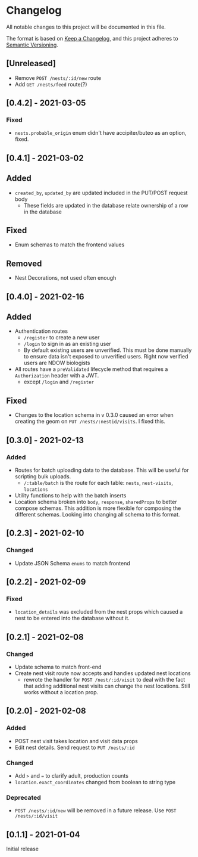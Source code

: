# Changelog

All notable changes to this project will be documented in this file.

The format is based on [Keep a Changelog](https://keepachangelog.com/en/1.0.0/),
and this project adheres to [Semantic Versioning](https://semver.org/spec/v2.0.0.html).

## [Unreleased]

- Remove `POST /nests/:id/new` route
- Add `GET /nests/feed` route(?)

## [0.4.2] - 2021-03-05

### Fixed

- `nests.probable_origin` enum didn't have accipiter/buteo as an option, fixed.

## [0.4.1] - 2021-03-02

## Added

- `created_by`, `updated_by` are updated included in the PUT/POST request body
  - These fields are updated in the database relate ownership of a row in the database

## Fixed

- Enum schemas to match the frontend values

## Removed

- Nest Decorations, not used often enough

## [0.4.0] - 2021-02-16

## Added

- Authentication routes
  - `/register` to create a new user
  - `/login` to sign in as an existing user
  - By default existing users are unverified. This must be done manually to ensure data isn't exposed to unverified users. Right now verified users are NDOW biologists
- All routes have a `preValidated` lifecycle method that requires a `Authorization` header with a JWT.
  - except `/login` and `/register`

## Fixed

- Changes to the location schema in v 0.3.0 caused an error when creating the geom on `PUT /nests/:nestid/visits`. I fixed this.

## [0.3.0] - 2021-02-13

### Added

- Routes for batch uploading data to the database. This will be useful for scripting bulk uploads.
  - `/:table/batch` is the route for each table: `nests`, `nest-visits`, `locations`
- Utility functions to help with the batch inserts
- Location schema broken into `body`, `response`, `sharedProps` to better compose schemas. This addition is more flexible for composing the different schemas. Looking into changing all schema to this format.

## [0.2.3] - 2021-02-10

### Changed

- Update JSON Schema `enums` to match frontend

## [0.2.2] - 2021-02-09

### Fixed

- `location_details` was excluded from the nest props which caused a nest to be entered
  into the database without it.

## [0.2.1] - 2021-02-08

### Changed

- Update schema to match front-end
- Create nest visit route now accepts and handles updated nest locations
  - rewrote the handler for `POST /nest/:id/visit` to deal with the fact that
    adding additional nest visits can change the nest locations. Still works
    without a location prop.

## [0.2.0] - 2021-02-08

### Added

- POST nest visit takes location and visit data props
- Edit nest details. Send request to `PUT /nests/:id`

### Changed

- Add `>` and `=` to clarify adult, production counts
- `location.exact_coordinates` changed from boolean to string type

### Deprecated

- `POST /nests/:id/new` will be removed in a future release. Use `POST /nests/:id/visit`

## [0.1.1] - 2021-01-04

Initial release

